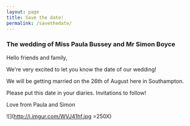 ```yaml
---
layout: page
title: Save the date!
permalink: /savethedate/
---
```


### The wedding of Miss Paula Bussey and Mr Simon Boyce

Hello friends and family,

We're very excited to let you know the date of our wedding!

We will be getting married on the 26th of August here in Southampton.

Please put this date in your diaries. Invitations to follow!

Love from Paula and Simon

![](http://i.imgur.com/WVJ41hf.jpg =250X)
